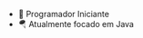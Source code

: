 - 🛬 Programador Iniciante
- 🪂 Atualmente focado em Java
<!---
Alp4c4zz/Alp4c4zz is a ✨ special ✨ repository because its `README.md` (this file) appears on your GitHub profile.
You can click the Preview link to take a look at your changes.
--->
